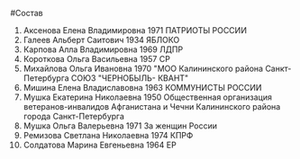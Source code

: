 #Состав
1. Аксенова Елена Владимировна 1971 ПАТРИОТЫ РОССИИ
2. Галеев Альберт Саитович 1934 ЯБЛОКО
3. Карпова Алла Владимировна 1969 ЛДПР
4. Короткова Ольга Васильевна 1957 СР
5. Михайлова Ольга Ивановна 1970 \"МОО Калининского района Санкт-Петербурга СОЮЗ \"ЧЕРНОБЫЛЬ- КВАНТ\"
6. Мишина Елена Владиславовна 1963 КОММУНИСТЫ РОССИИ
7. Мушка Екатерина Николаевна 1950 Общественная организация ветеранов-инвалидов Афганистана и Чечни Калининского района города Санкт-Петербурга
8. Мушка Ольга Валерьевна 1971 За женщин России
9. Ремизова Светлана Николаевна 1974 КПРФ
10. Солдатова Марина Евгеньевна 1964 ЕР
